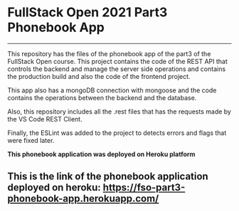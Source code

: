 # FullStack Open 2021 Part3 Phonebook App
---

<p>This repository has the files of the phonebook app
of the part3 of the FullStack Open course.
This project contains the code of the REST API that
controls the backend and manage the server side operations
and contains the production build and also the code
of the frontend project.</p>

<p>This app also has a mongoDB connection with mongoose and
the code contains the operations between the backend
and the database.</p> 

<p>Also, this repository includes all 
the .rest files that has the requests made by the 
VS Code REST Client.</p>

<p>Finally, the ESLint was added to the project to detects errors
and flags that were fixed later.</p>

**This phonebook application was deployed on Heroku platform**


## This is the link of the phonebook application deployed on heroku: https://fso-part3-phonebook-app.herokuapp.com/